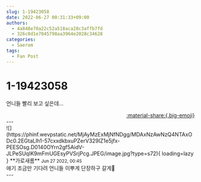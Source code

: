 ```yaml
---
slug: 1-19423058
date: 2022-06-27 00:31:33+09:00
authors:
  - 4a848e70a22c52a518aca28c3affb7fd
  - 326c0d1e7045798aa3964e2028c34628
categories:
  - Saerom
tags:
  - Fan Post
---
```


# 1-19423058

<div class="post-container" markdown="1">
<div class="content-container md-sidebar__scrollwrap" markdown="1">

언니들 빨리 보고 싶은데... 

</div>
</div>

<div style="text-align: right;" markdown="1">
<a href="https://weverse.io/fromis9/fanpost/1-19423058" style="text-align: right;">:material-share:{.big-emoji}</a>
</div>
---

<div class="comments-container md-sidebar__scrollwrap" markdown="1">
<div class="comment" markdown="1">
<div class='id-container' markdown="1">
![](https://phinf.wevpstatic.net/MjAyMzExMjNfNDgg/MDAxNzAwNzQ4NTAxODc0.2EGtaLlh1-57cxxdkbxuPZerV329IZ1e5jfx-PEESOsg.D0140OYrn2gf5AidV-JLPeSUqIK9mFmUGEsyPVSrjPcg.JPEG/image.jpg?type=s72){ loading=lazy }
**<span class="artist">가로새롬</span>** <small>Jun 27 2022, 00:45</small><br>
</div>
<div class='comment-body' markdown="1">
애기 조금만 기다려 언니들 이뿌게 단장하구 갈게🎀 
</div>
</div>
</div>
---
